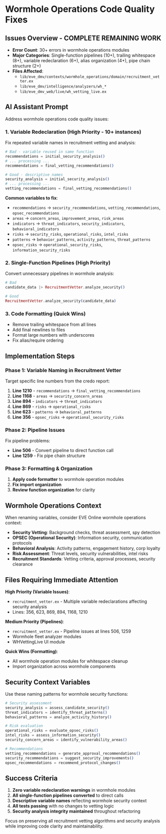 # Wormhole Operations Code Quality Fixes

## Issues Overview - COMPLETE REMAINING WORK
- **Error Count**: 30+ errors in wormhole operations modules
- **Major Categories**: Single-function pipelines (10+), trailing whitespace (8+), variable redeclaration (6+), alias organization (4+), pipe chain structure (2+)
- **Files Affected**: 
  - `lib/eve_dmv/contexts/wormhole_operations/domain/recruitment_vetter.ex`
  - `lib/eve_dmv/intelligence/analyzers/wh_*`
  - `lib/eve_dmv_web/live/wh_vetting_live.ex`

## AI Assistant Prompt

Address wormhole operations code quality issues:

### 1. **Variable Redeclaration** (High Priority - 10+ instances)
Fix repeated variable names in recruitment vetting and analysis:
```elixir
# Bad - variable reused in same function
recommendations = initial_security_analysis()
# ... processing ...
recommendations = final_vetting_recommendations()

# Good - descriptive names
security_analysis = initial_security_analysis()
# ... processing ...
vetting_recommendations = final_vetting_recommendations()
```

**Common variables to fix**:
- `recommendations` → `security_recommendations`, `vetting_recommendations`, `opsec_recommendations`
- `areas` → `concern_areas`, `improvement_areas`, `risk_areas`
- `indicators` → `threat_indicators`, `security_indicators`, `behavioral_indicators`
- `risks` → `security_risks`, `operational_risks`, `intel_risks`
- `patterns` → `behavior_patterns`, `activity_patterns`, `threat_patterns`
- `opsec_risks` → `operational_security_risks`, `information_security_risks`

### 2. **Single-Function Pipelines** (High Priority)
Convert unnecessary pipelines in wormhole analysis:
```elixir
# Bad
candidate_data |> RecruitmentVetter.analyze_security()

# Good
RecruitmentVetter.analyze_security(candidate_data)
```

### 3. **Code Formatting** (Quick Wins)
- Remove trailing whitespace from all lines
- Add final newlines to files
- Format large numbers with underscores
- Fix alias/require ordering

## Implementation Steps

### **Phase 1: Variable Naming in Recruitment Vetter**
Target specific line numbers from the credo report:

1. **Line 1210** - `recommendations` → `final_vetting_recommendations`
2. **Line 1168** - `areas` → `security_concern_areas`
3. **Line 894** - `indicators` → `threat_indicators`
4. **Line 869** - `risks` → `operational_risks`
5. **Line 623** - `patterns` → `behavioral_patterns`
6. **Line 356** - `opsec_risks` → `operational_security_risks`

### **Phase 2: Pipeline Issues**
Fix pipeline problems:
- **Line 506** - Convert pipeline to direct function call
- **Line 1259** - Fix pipe chain structure

### **Phase 3: Formatting & Organization**
1. **Apply code formatter** to wormhole operation modules
2. **Fix import organization**
3. **Review function organization** for clarity

## Wormhole Operations Context

When renaming variables, consider EVE Online wormhole operations context:
- **Security Vetting**: Background checks, threat assessment, spy detection
- **OPSEC (Operational Security)**: Information security, communication protocols
- **Behavioral Analysis**: Activity patterns, engagement history, corp loyalty
- **Risk Assessment**: Threat levels, security vulnerabilities, intel risks
- **Recruitment Standards**: Vetting criteria, approval processes, security clearance

## Files Requiring Immediate Attention

**High Priority (Variable Issues)**:
- `recruitment_vetter.ex` - Multiple variable redeclarations affecting security analysis
- Lines: 356, 623, 869, 894, 1168, 1210

**Medium Priority (Pipelines)**:
- `recruitment_vetter.ex` - Pipeline issues at lines 506, 1259
- Wormhole fleet analyzer modules
- WHVettingLive UI module

**Quick Wins (Formatting)**:
- All wormhole operation modules for whitespace cleanup
- Import organization across wormhole components

## Security Context Variables

Use these naming patterns for wormhole security functions:
```elixir
# Security assessment
security_analysis = assess_candidate_security()
threat_indicators = identify_threat_patterns()
behavioral_patterns = analyze_activity_history()

# Risk evaluation  
operational_risks = evaluate_opsec_risks()
intel_risks = assess_information_security()
security_concern_areas = identify_vulnerability_areas()

# Recommendations
vetting_recommendations = generate_approval_recommendations()
security_recommendations = suggest_security_improvements()
opsec_recommendations = recommend_protocol_changes()
```

## Success Criteria

1. **Zero variable redeclaration warnings** in wormhole modules
2. **All single-function pipelines converted** to direct calls
3. **Descriptive variable names** reflecting wormhole security context
4. **All tests passing** with no changes to vetting logic
5. **Security analysis integrity maintained** throughout refactoring

Focus on preserving all recruitment vetting algorithms and security analysis while improving code clarity and maintainability.
